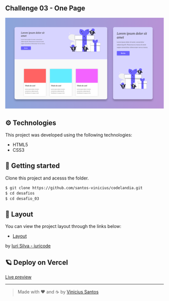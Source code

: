 ## Challenge 03 - One Page

![Banner](.github/banner.png)

## ⚙ Technologies

This project was developed using the following technologies:

- HTML5
- CSS3

## 🚀 Getting started

Clone this project and acesss the folder.

```bash
$ git clone https://github.com/santos-vinicius/codelandia.git
$ cd desafios
$ cd desafio_03
```

## 🎨 Layout

You can view the project layout through the links below:

- [Layout](https://www.figma.com/file/Yb9IBH56g7T1hdIyZ3BMNO/Desafios---Codel%C3%A2ndia?node-id=3725%3A2)

by [Iuri Silva - iuricode](https://github.com/iuricode)

## 🪐 Deploy on Vercel

[Live preview](#)

---

> Made with ❤ and ☕ by [Vinicius Santos](https://github.com/santos-vinicius)
